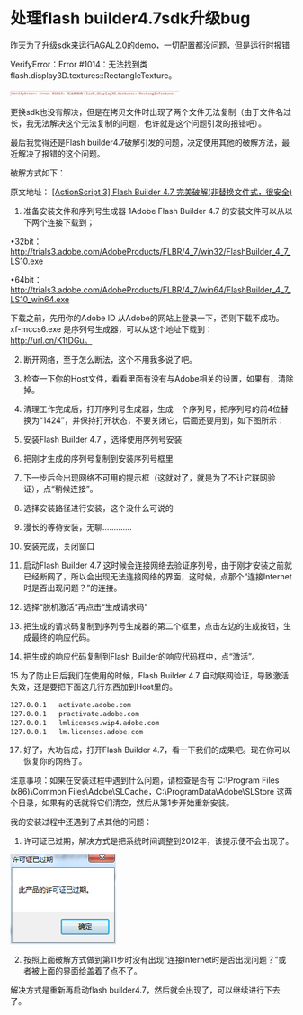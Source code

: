 # 处理flash builder4.7sdk升级bug

昨天为了升级sdk来运行AGAL2.0的demo，一切配置都没问题，但是运行时报错

VerifyError：Error #1014：无法找到类 flash.display3D.textures::RectangleTexture。

![](../../../../wordpress/wp-content/uploads/2014/09/20140917095607-300x10.jpg)

更换sdk也没有解决，但是在拷贝文件时出现了两个文件无法复制（由于文件名过长，我无法解决这个无法复制的问题，也许就是这个问题引发的报错吧）。

最后我觉得还是Flash builder4.7破解引发的问题，决定使用其他的破解方法，最近解决了报错的这个问题。

破解方式如下：

原文地址： [[ActionScript 3] Flash Builder 4.7 完美破解(非替换文件式，很安全)](http://bbs.9ria.com/thread-277060-1-1.html)

1. 准备安装文件和序列号生成器
1Adobe Flash Builder 4.7 的安装文件可以从以下两个连接下载到；

•32bit：
    http://trials3.adobe.com/AdobeProducts/FLBR/4_7/win32/FlashBuilder_4_7_LS10.exe
    
•64bit：
    http://trials3.adobe.com/AdobeProducts/FLBR/4_7/win64/FlashBuilder_4_7_LS10_win64.exe
    
下载之前，先用你的Adobe ID 从Adobe的网站上登录一下，否则下载不成功。
xf-mccs6.exe 是序列号生成器，可以从这个地址下载到：http://url.cn/K1tDGu。

2. 断开网络，至于怎么断法，这个不用我多说了吧。

3. 检查一下你的Host文件，看看里面有没有与Adobe相关的设置，如果有，清除掉。

4. 清理工作完成后，打开序列号生成器，生成一个序列号，把序列号的前4位替换为“1424”，并保持打开状态，不要关闭它，后面还要用到，如下图所示：

5. 安装Flash Builder 4.7 ，选择使用序列号安装

6. 把刚才生成的序列号复制到安装序列号框里

7. 下一步后会出现网络不可用的提示框（这就对了，就是为了不让它联网验证），点“稍候连接”。

8. 选择安装路径进行安装，这个没什么可说的

9. 漫长的等待安装，无聊………….

10. 安装完成，关闭窗口

11. 启动Flash Builder 4.7 这时候会连接网络去验证序列号，由于刚才安装之前就已经断网了，所以会出现无法连接网络的界面，这时候，点那个“连接Internet时是否出现问题？”的连接。

12. 选择“脱机激活”再点击“生成请求码”

13. 把生成的请求码复制到序列号生成器的第二个框里，点击左边的生成按钮，生成最终的响应代码。

14. 把生成的响应代码复制到Flash Builder的响应代码框中，点“激活”。

15.为了防止日后我们在使用的时候，Flash Builder 4.7 自动联网验证，导致激活失效，还是要把下面这几行东西加到Host里的。

    127.0.0.1   activate.adobe.com
    127.0.0.1   practivate.adobe.com
    127.0.0.1   lmlicenses.wip4.adobe.com
    127.0.0.1   lm.licenses.adobe.com

17. 好了，大功告成，打开Flash Builder 4.7，看一下我们的成果吧。现在你可以恢复你的网络了。
 
注意事项：如果在安装过程中遇到什么问题，请检查是否有 C:\Program Files (x86)\Common Files\Adobe\SLCache，C:\ProgramData\Adobe\SLStore 这两个目录，如果有的话就将它们清空，然后从第1步开始重新安装。
 
我的安装过程中还遇到了点其他的问题：

1. 许可证已过期，解决方式是把系统时间调整到2012年，该提示便不会出现了。

![](../../../../wordpress/wp-content/uploads/2014/09/20140917094014.jpg)

2. 按照上面破解方式做到第11步时没有出现“连接Internet时是否出现问题？”或者被上面的界面给盖着了点不了。

解决方式是重新再启动flash builder4.7，然后就会出现了，可以继续进行下去了。